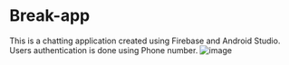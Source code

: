# Break-app
This is a chatting application created using Firebase and Android Studio.
Users authentication is done using Phone number.
![image](https://user-images.githubusercontent.com/61517067/112848124-5b522800-90c5-11eb-830b-e95eb8b61b54.png)

